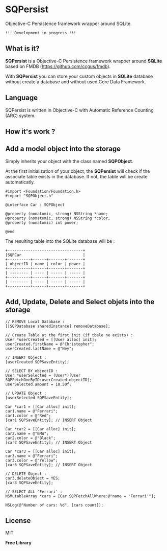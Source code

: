 SQPersist
=========

Objective-C Persistence framework wrapper around SQLite.

```!!! Development in progress !!!```

What is it?
---------------

**SQPersist** is a Objective-C Persistence framework wrapper around **SQLite** based on FMDB (https://github.com/ccgus/fmdb).

With **SQPersist** you can store your custom objects in **SQLite** database without create a database and without used Core Data Framework.

Language
---------------

SQPersist is written in Objective-C with Automatic Reference Counting (ARC) system.

How it's work ?
---------------

Add a model object into the storage
---------------

Simply inherits your object with the class named **SQPObject**.

At the first initialization of your object, the **SQPersist** will check if the associate table exists in the database. If not, the table will be create automaticatly.
```
#import <Foundation/Foundation.h>
#import "SQPObject.h"

@interface Car : SQPObject

@property (nonatomic, strong) NSString *name;
@property (nonatomic, strong) NSString *color;
@property (nonatomic) int power;

@end
```

The resulting table into the SQLite database will be :
```
+---------------------------------+
|SQPCar                           |
+----------+------+-------+-------+
| objectID | name | color | power |
+----------+------+-------+-------+
| -------- | ---- | ----- | ----- |
+----------+------+-------+-------+
| -------- | ---- | ----- | ----- |
+----------+------+-------+-------+
```

Add, Update, Delete and Select objets into the storage
---------------

```
// REMOVE Local Database :
[[SQPDatabase sharedInstance] removeDatabase];
    
// Create Table at the first init (if tbale ne exists) :
User *userCreated = [[User alloc] init];
userCreated.firstName = @"Christopher";
userCreated.lastName = @"Ney";
    
// INSERT Object :
[userCreated SQPSaveEntity];
    
// SELECT BY objectID :
User *userSelected = (User*)[User SQPFetchOneByID:userCreated.objectID];
userSelected.amount = 10.50f;
    
// UPDATE Object :
[userSelected SQPSaveEntity];
    
Car *car1 = [[Car alloc] init];
car1.name = @"Ferrari";
car1.color = @"Red";
[car1 SQPSaveEntity]; // INSERT Object
    
Car *car2 = [[Car alloc] init];
car2.name = @"BMW";
car2.color = @"Black";
[car2 SQPSaveEntity]; // INSERT Object
 
Car *car3 = [[Car alloc] init];
car3.name = @"Ferrari";
car3.color = @"Yellow";
[car3 SQPSaveEntity]; // INSERT Object
  
// DELETE Object :
car3.deleteObject = YES;
[car3 SQPSaveEntity];

// SELECT ALL 'Ferrari' :
NSMutableArray *cars = [Car SQPFetchAllWhere:@"name = 'Ferrari'"];

NSLog(@"Number of cars: %d", [cars count]);
```
License
----

MIT


**Free Library**
